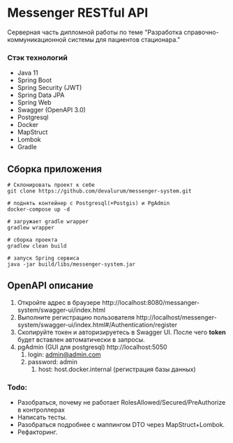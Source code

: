 # Messenger RESTful API

Серверная часть дипломной работы по теме 
"Разработка справочно-коммуникационной системы для пациентов стационара."

### Стэк технологий
- Java 11
- Spring Boot
- Spring Security (JWT)
- Spring Data JPA
- Spring Web
- Swagger (OpenAPI 3.0)
- Postgresql
- Docker
- MapStruct
- Lombok
- Gradle

## Сборка приложения
```shell script
# Склонировать проект к себе
git clone https://github.com/devalurum/messenger-system.git

# поднять контейнер c Postgresql(+Postgis) и PgAdmin 
docker-compose up -d

# загружает gradle wrapper
gradlew wrapper

# сборка проекта
gradlew clean build 

# запуск Spring сервиса
java -jar build/libs/messenger-system.jar 
```
## OpenAPI описание

1. Откройте адрес в браузере http://localhost:8080/messanger-system/swagger-ui/index.html
2. Выполните регистрацию пользователя http://localhost/messenger-system/swagger-ui/index.html#/Authentication/register
3. Скопируйте токен и авторизируетесь в Swagger UI. После чего **token** будет вставлен автоматически в запросы.
4. pgAdmin (GUI для postgresql) http://localhost:5050
   1. login: admin@admin.com
   2. password: admin
      1. host: host.docker.internal (регистрация базы данных)
   
### Todo:
- Разобраться, почему не работает RolesAllowed/Secured/PreAuthorize в контроллерах
- Написать тесты.
- Разобраться подробнее с маппингом DTO через MapStruct+Lombok.
- Рефакторинг.
